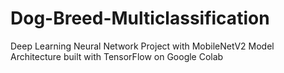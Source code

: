 # Dog-Breed-Multiclassification
Deep Learning Neural Network Project with MobileNetV2 Model Architecture built with TensorFlow on Google Colab
